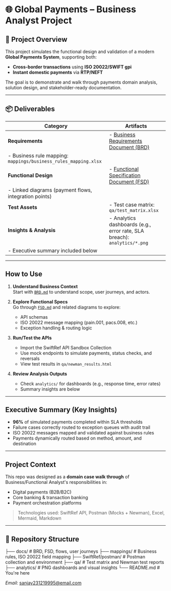 # 🌐 Global Payments – Business Analyst Project

## 🧭 Project Overview

This project simulates the functional design and validation of a modern **Global Payments System**, supporting both:

- **Cross-border transactions** using **ISO 20022/SWIFT gpi**
- **Instant domestic payments** via **RTP/NEFT**

The goal is to demonstrate and walk through payments domain analysis, solution design, and stakeholder-ready documentation.

---

## 📦 Deliverables

| Category      | Artifacts |
|---------------|-----------|
| **Requirements** | - [Business Requirements Document (BRD)](docs/BRD.md)  
- Business rule mapping: `mappings/business_rules_mapping.xlsx` |
| **Functional Design** | - [Functional Specification Document (FSD)](docs/FSD.md)  
- Linked diagrams (payment flows, integration points) |
| **Test Assets** | - Test case matrix: `qa/test_matrix.xlsx`   
| **Insights & Analysis** | - Analytics dashboards (e.g., error rate, SLA breach): `analytics/*.png`  
- Executive summary included below |

---

## How to Use

1. **Understand Business Context**  
   Start with [`BRD.md`](docs/BRD.md) to understand scope, user journeys, and actors.

2. **Explore Functional Specs**  
   Go through [`FSD.md`](docs/FSD.md) and related diagrams to explore:
   - API schemas
   - ISO 20022 message mapping (pain.001, pacs.008, etc.)
   - Exception handling & routing logic

3. **Run/Test the APIs**  
   - Import the SwiftRef API Sandbox Collection
   - Use mock endpoints to simulate payments, status checks, and reversals
   - View test results in `qa/newman_results.html`

4. **Review Analysis Outputs**  
   - Check `analytics/` for dashboards (e.g., response time, error rates)
   - Summary insights are below
---

## Executive Summary (Key Insights)

- **96%** of simulated payments completed within SLA thresholds
- Failure cases correctly routed to exception queues with audit trail
- ISO 20022 messages mapped and validated against business rules
- Payments dynamically routed based on method, amount, and destination

---

## Project Context

This repo was designed as a **domain case walk through** of Business/Functional Analyst's responsibilities in:
- Digital payments (B2B/B2C)
- Core banking & transaction banking
- Payment orchestration platforms

> Technologies used: SwiftRef API, Postman (Mocks + Newman), Excel, Mermaid, Markdown

---

## 📁 Repository Structure

├── docs/ # BRD, FSD, flows, user journeys
├── mappings/ # Business rules, ISO 20022 field mapping
├── SwiftRef/postman/ # Postman collection and environment
├── qa/ # Test matrix and Newman test reports
├── analytics/ # PNG dashboards and visual insights
└── README.md # You're here

*Email:* sanjay231219995@email.com  

